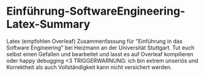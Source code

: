 # Einführung-SoftwareEngineering-Latex-Summary
Latex (empfohlen Overleaf) Zusammenfassung für "Einführung in das Software Engineering" bei Heizmann an der Universität Stuttgart.
Tut euch selbst einen Gefallen und bearbeitet und lasst es auf Overleaf kompilieren oder happy debugging <3
TRIGGERWARNUNG: ich bin extrem unseriös und Korrektheit als auch Vollständigkeit kann nicht versichert werden.
